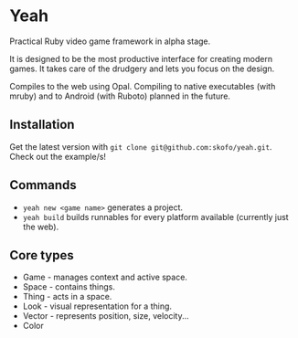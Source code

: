 # Yeah
Practical Ruby video game framework in alpha stage.

It is designed to be the most productive interface for creating modern games. It takes care of the drudgery and lets you focus on the design.

Compiles to the web using Opal. Compiling to native executables (with mruby) and to Android (with Ruboto) planned in the future.

## Installation
Get the latest version with `git clone git@github.com:skofo/yeah.git`. Check out the example/s!

## Commands
  * `yeah new <game name>` generates a project.
  * `yeah build` builds runnables for every platform available (currently just the web).

## Core types
  * Game - manages context and active space.
  * Space - contains things.
  * Thing - acts in a space.
  * Look - visual representation for a thing.
  * Vector - represents position, size, velocity...
  * Color
